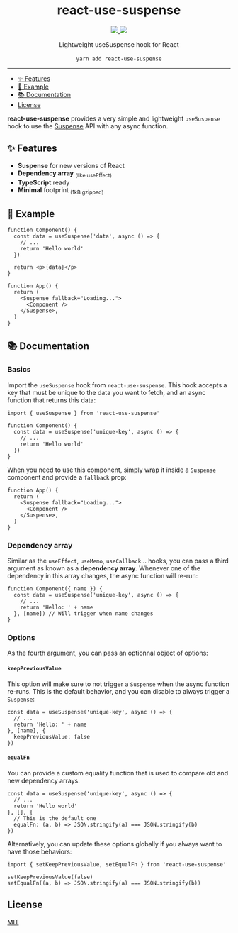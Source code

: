 <p align="center">
    <h1 align="center">react-use-suspense</h1>
</p>

<p align="center">
    <a href="https://github.com/QuiiBz/react-use-suspense/actions">
        <img src="https://github.com/QuiiBz/react-use-suspense/workflows/CI/badge.svg" />
    </a>
    <a href="https://github.com/QuiiBz/react-use-suspense/blob/main/LICENSE">
        <img src="https://img.shields.io/badge/Licence-MIT-blue" />
    </a>
</p>

<p align="center">
  Lightweight useSuspense hook for React
  <br />
  <br />
  <code>yarn add react-use-suspense</code>
</p>

---

- [✨ Features](#-features)
- [🚀 Example](#-example)
- [📚 Documentation](#-documentation)
- [License](#license)

**react-use-suspense** provides a very simple and lightweight `useSuspense` hook to use the [Suspense](https://reactjs.org/docs/react-api.html#reactsuspense) API with any async function.

## ✨ Features

- **Suspense** for new versions of React
- **Dependency array** <sub>(like useEffect)</sub>
- **TypeScript** ready
- **Minimal** footprint <sub>(1kB gzipped)</sub>

## 🚀 Example

```tsx
function Component() {
  const data = useSuspense('data', async () => {
    // ...
    return 'Hello world'
  })

  return <p>{data}</p>
}

function App() {
  return (
    <Suspense fallback="Loading...">
      <Component />
    </Suspense>,
  )
}
```

## 📚 Documentation

### Basics

Import the `useSuspense` hook from `react-use-suspense`. This hook accepts a key that must be unique to the data you want to fetch, and an async function that returns this data:

```tsx
import { useSuspense } from 'react-use-suspense'

function Component() {
  const data = useSuspense('unique-key', async () => {
    // ...
    return 'Hello world'
  })
}
```

When you need to use this component, simply wrap it inside a `Suspense` component and provide a `fallback` prop:

```
function App() {
  return (
    <Suspense fallback="Loading...">
      <Component />
    </Suspense>,
  )
}
```

### Dependency array

Similar as the `useEffect`, `useMemo`, `useCallback`... hooks, you can pass a third argument as known as a **dependency array**. Whenever one of the dependency in this array changes, the async function will re-run:

```tsx
function Component({ name }) {
  const data = useSuspense('unique-key', async () => {
    // ...
    return 'Hello: ' + name
  }, [name]) // Will trigger when name changes
}
```

### Options

As the fourth argument, you can pass an optionnal object of options:

#### `keepPreviousValue`

This option will make sure to not trigger a `Suspense` when the async function re-runs. This is the default behavior, and you can disable to always trigger a `Suspense`:

```tsx
const data = useSuspense('unique-key', async () => {
  // ...
  return 'Hello: ' + name
}, [name], {
  keepPreviousValue: false
})
```

#### `equalFn`

You can provide a custom equality function that is used to compare old and new dependency arrays.

```tsx
const data = useSuspense('unique-key', async () => {
  // ...
  return 'Hello world'
}, [], {
  // This is the default one
  equalFn: (a, b) => JSON.stringify(a) === JSON.stringify(b)
})
```

Alternatively, you can update these options globally if you always want to have those behaviors:

```tsx
import { setKeepPreviousValue, setEqualFn } from 'react-use-suspense'

setKeepPreviousValue(false)
setEqualFn((a, b) => JSON.stringify(a) === JSON.stringify(b))
```

## License

[MIT](./LICENSE)
